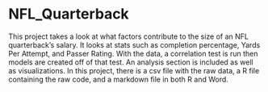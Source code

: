 # NFL_Quarterback
This project takes a look at what factors contribute to the size of an NFL quarterback’s salary. It looks at stats such as completion percentage, Yards Per Attempt, and Passer Rating. With the data, a correlation test is run then models are created off of that test. An analysis section is included as well as visualizations. In this project, there is a csv file with the raw data, a R file containing the raw code, and a markdown file in both R and Word.
